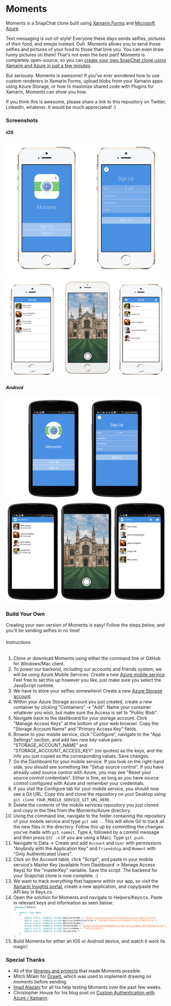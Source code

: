 # Moments
Moments is a SnapChat clone built using [Xamarin.Forms](https://xamarin.com/forms) and [Microsoft Azure](https://azure.microsoft.com/en-us/). 

Text messaging is out-of-style! Everyone these days sends selfies, pictures of their food, and emojis instead. Duh. Moments allows you to send those selfies and pictures of your food to those that love you. You can even draw funny pictures on them! That's not even the best part! Moments is completely open-source, so you can [create your own SnapChat clone using Xamarin and Azure in just a few minutes](#build-your-own).

But seriously. Moments is awesome! If you've ever wondered how to use custom renderers in Xamarin.Forms, upload blobs from your Xamarin apps using Azure Storage, or how to maximize shared code with Plugins for Xamarin, Moments can show you how. 

If you think this is awesome, please share a link to this repository on Twitter, LinkedIn, whatever. It would be much appreciated! :)

### Screenshots
##### iOS
![Welcome Page](Screenshots/iOS/WelcomeSignUpPages.png)
![Main Pages](Screenshots/iOS/MainPages.png)

##### Android
![Welcome Page](Screenshots/Android/WelcomeSignUpPages.png)
![Main Pages](Screenshots/Android/MainPages.png)

### Build Your Own
Creating your own version of Moments is easy! Follow the steps below, and you'll be sending selfies in no time!

###### Instructions
1. Clone or download Moments using either the command line or GitHub for Windows/Mac client.
2. To power our backend, including our accounts and friends system, we will be using Azure Mobile Services. Create a new [Azure mobile service](https://azure.microsoft.com/en-us/documentation/articles/partner-xamarin-mobile-services-ios-get-started/#create-new-service). Feel free to set this up however you like, just make sure you select the JavaScript runtime.
3. We have to store your selfies somewhere! Create a new [Azure Storage account](https://azure.microsoft.com/en-us/documentation/articles/storage-create-storage-account/#create-a-storage-account).
4. Within your Azure Storage account you just created, create a new container by clicking "Containers" -> "Add". Name your container whatever you wish, but make sure the Access is set to "Public Blob".
5. Navigate back to the dashboard for your storage account. Click "Manage Access Keys" at the bottom of your web browser. Copy the "Storage Account Name" and "Primary Access Key" fields.
6. Browse to your mobile service, click "Configure", navigate to the "App Settings" section, and add two new key-value pairs: "STORAGE_ACCOUNT_NAME" and "STORAGE_ACCOUNT_ACCESS_KEY" (no quotes) as the keys, and the info you just copied as the corresponding values. Save changes.
7. Go the Dashboard for your mobile service. If you look on the right-hand side, you should see something like "Setup source control". If you have already used source control with Azure, you may see "Reset your source control credentials". Either is fine, as long as you have source control configured with Azure and remember your credentials.
8. If you visit the Configure tab for your mobile service, you should now see a Git URL. Copy this and clone the repository on your Desktop using `git clone YOUR_MOBILE_SERVICE_GIT_URL_HERE`.
8. Delete the contents of the mobile services repository you just cloned and copy in the files from the Moments/Azure directory.
9. Using the command line, navigate to the folder containing the repository of your mobile service and type `git add .`. This will allow Git to track all the new files in the directory. Follow this up by committing the changes you've made with `git commit`. Type `A`, followed by a commit message and then press `ESC :x` (if you are using a Mac). Type `git push`.
10. Navigate to Data -> Create and add `Account` and `User` with permissions "Anybody with the Application Key" and  `Friendship` and `Moment` with "Only Authenticated Users". 
11. Click on the Account table, click "Script", and paste in your mobile service's Master Key (available from Dashboard -> Manage Access Keys) for the "masterKey" variable. Save the script. The backend for your Snapchat clone is now complete. :)
12. We want to track everything that happens within our app, so visit the [Xamarin Insights portal](https://insights.xamarin.com/), create a new application, and copy/paste the API key in Keys.cs.
12. Open the solution for Moments and navigate to Helpers/Keys.cs. Paste in relevant keys and information as seen below: ![Keys.cs](Screenshots/README/Keys.png)
13. Build Moments for either an iOS or Android device, and watch it work its magic!

### Special Thanks
* All of the [libraries and projects](OpenSource.md) that made Moments possible.
* Mitch Milam for [DrawIt](https://github.com/MitchMilam/Drawit), which was used to implement drawing on moments before sending.
* [Imad Alazani](https://www.linkedin.com/pub/imad-alazani/63/376/368) for all his help testing Moments over the past few weeks.
* Christopher House for his blog post on [Custom Authentication with Azure / Xamarin](http://thirteendaysaweek.com/2013/12/13/xamarin-ios-and-authentication-in-windows-azure-mobile-services-part-iii-custom-authentication/).
